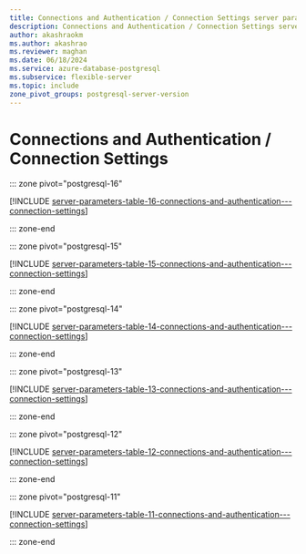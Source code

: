```yaml
---
title: Connections and Authentication / Connection Settings server parameters
description: Connections and Authentication / Connection Settings server parameters for Azure Database for PostgreSQL - Flexible Server.
author: akashraokm
ms.author: akashrao
ms.reviewer: maghan
ms.date: 06/18/2024
ms.service: azure-database-postgresql
ms.subservice: flexible-server
ms.topic: include
zone_pivot_groups: postgresql-server-version
---
```

# Connections and Authentication / Connection Settings


::: zone pivot="postgresql-16"

[!INCLUDE [server-parameters-table-16-connections-and-authentication---connection-settings](./includes/server-parameters-table-16-connections-and-authentication---connection-settings.md)]

::: zone-end


::: zone pivot="postgresql-15"

[!INCLUDE [server-parameters-table-15-connections-and-authentication---connection-settings](./includes/server-parameters-table-15-connections-and-authentication---connection-settings.md)]

::: zone-end


::: zone pivot="postgresql-14"

[!INCLUDE [server-parameters-table-14-connections-and-authentication---connection-settings](./includes/server-parameters-table-14-connections-and-authentication---connection-settings.md)]

::: zone-end


::: zone pivot="postgresql-13"

[!INCLUDE [server-parameters-table-13-connections-and-authentication---connection-settings](./includes/server-parameters-table-13-connections-and-authentication---connection-settings.md)]

::: zone-end


::: zone pivot="postgresql-12"

[!INCLUDE [server-parameters-table-12-connections-and-authentication---connection-settings](./includes/server-parameters-table-12-connections-and-authentication---connection-settings.md)]

::: zone-end


::: zone pivot="postgresql-11"

[!INCLUDE [server-parameters-table-11-connections-and-authentication---connection-settings](./includes/server-parameters-table-11-connections-and-authentication---connection-settings.md)]

::: zone-end


